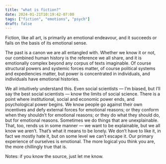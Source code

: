 ```yaml
---
title: "what is fiction?"
date: 2024-01-21T10:19:42-07:00
tags: ["fiction", "emotions", "psych"]
draft: false
---
```


Fiction, like all art, is primarily an emotional endeavour, and it succeeds or fails on the basis of its emotional sense. 

The past is a canon we are all entangled with. Whether we know it or not, our combined human history is the reference we all share, and it is emotionally complex beyond any corpus of texts imaginable. Of course structural powers and systemic forces matter, of course political systems and expediencies matter, but power is concentrated in individuals, and individuals have emotional histories. 

We all intuitively understand this. Even social scientists — I’m biased, but I’ll say the best social scientists — know the limits of social science. There is a point where institutional, social and economic power ends, and psychological power begins. We know people go against their own incentives and defy external forces for emotional reasons; or they conform when they shouldn’t for emotional reasons; or they do what they should do, but for emotional reasons. Sometimes we do things that are unexplainable. That, too, rends us in some manner — we want to be explainable, but we all know we aren’t. That’s what it means to be lonely. We don’t have to like it, in fact we mostly hate it, but on some level we can’t escape it. Our primary experience of ourselves is emotional. The more logical you think you are, the more chillingly true that is. 

Notes: if you know the source, just let me know.


